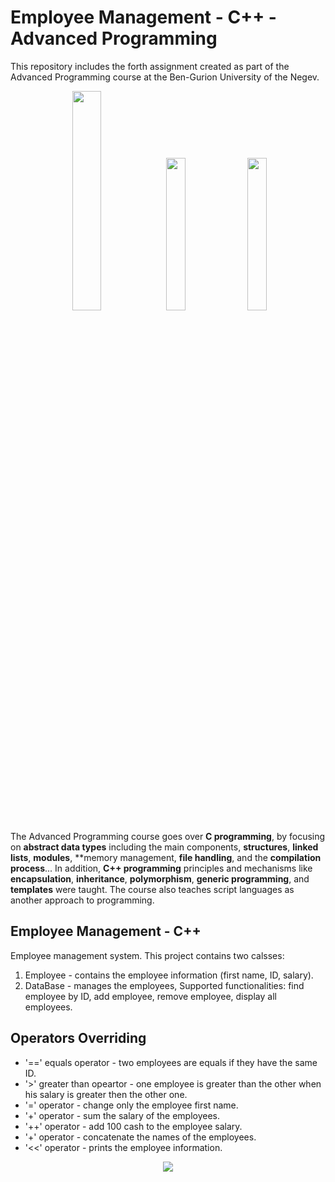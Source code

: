 # Employee Management - C++ - Advanced Programming
This repository includes the forth assignment created as part of the Advanced Programming course at the Ben-Gurion University of the Negev.

<p align="center">
<img src="https://shushan.co.il/wp-content/uploads/2021/08/bash.jpg"  width=30%>
<img src="https://wallpaperaccess.com/full/1537294.png"  width=25%>
<img src="https://i.pinimg.com/originals/fe/60/4c/fe604c386cbe5de093a44ac6584be8c4.jpg"  width=25%>
</p>

The Advanced Programming course goes over **C programming**, by focusing on **abstract data types** including the main components, **structures**, **linked lists**, **modules**, **memory management, **file handling**, and the **compilation process**... In addition, **C++ programming** principles and mechanisms like **encapsulation**, **inheritance**, **polymorphism**, **generic programming**, and **templates** were taught. The course also teaches script languages as another approach to programming.

## Employee Management - C++
Employee management system.
This project contains two calsses: 
<ol>
  <li>Employee - contains the employee information (first name, ID, salary).</li>
  <li>DataBase - manages the employees, Supported functionalities: find employee by ID, add employee, remove employee, display all employees.</li>
</ol>

## Operators Overriding
* '==' equals operator - two employees are equals if they have the same ID.
* '>' greater than opeartor - one employee is greater than the other when his salary is greater then the other one.
* '=' operator - change only the employee first name.
* '+' operator - sum the salary of the employees.
* '++' operator - add 100 cash to the employee salary.
* '+' operator - concatenate the names of the employees.
* '<<' operator - prints the employee information.


<p align="center">
<img src="https://in.bgu.ac.il/marketing/DocLib/Pages/graphics/heb-en-arabic-logo-small.png">
</p>
